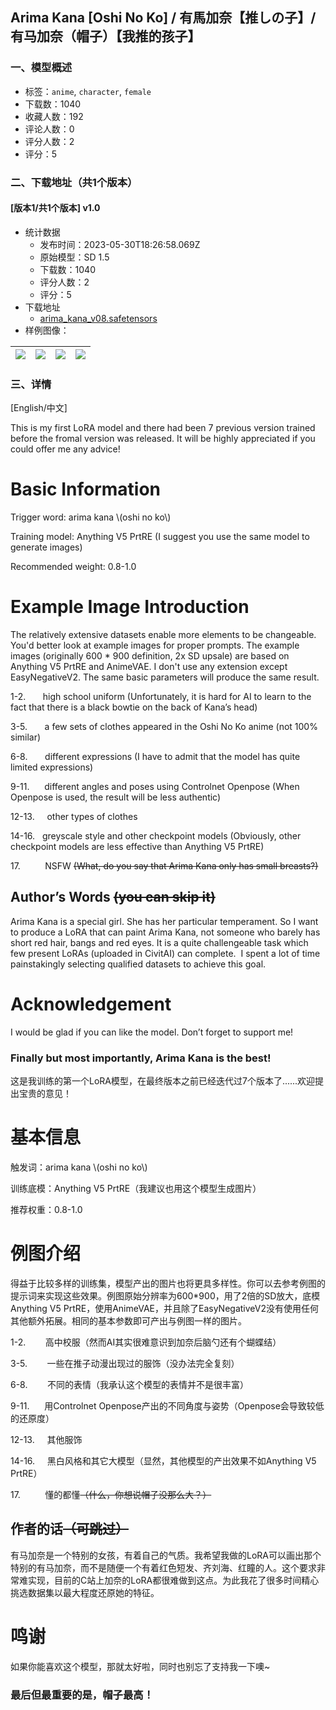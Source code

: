 ## Arima Kana [Oshi No Ko] / 有馬加奈【推しの子】/ 有马加奈（帽子）【我推的孩子】
### 一、模型概述

- 标签：`anime`, `character`, `female`
- 下载数：1040
- 收藏人数：192
- 评论人数：0
- 评分人数：2
- 评分：5

### 二、下载地址（共1个版本）

#### [版本1/共1个版本] v1.0

- 统计数据
  - 发布时间：2023-05-30T18:26:58.069Z
  - 原始模型：SD 1.5
  - 下载数：1040
  - 评分人数：2
  - 评分：5
- 下载地址
  - [arima_kana_v08.safetensors](https://civitai.com/api/download/models/85690)
- 样例图像：

| <img src="https://image.civitai.com/xG1nkqKTMzGDvpLrqFT7WA/c3e65d99-e2f9-4b0b-9b31-8451a8178592/width=450/971560.jpeg" /> | <img src="https://image.civitai.com/xG1nkqKTMzGDvpLrqFT7WA/ce64cc37-0f71-4b4e-8a01-53a43872f298/width=450/971660.jpeg" /> | <img src="https://image.civitai.com/xG1nkqKTMzGDvpLrqFT7WA/e9651ee9-4740-4b88-8d9b-1863f2c5af81/width=450/971692.jpeg" /> | <img src="https://image.civitai.com/xG1nkqKTMzGDvpLrqFT7WA/84ecf4b4-11f4-41fb-a45f-0cdfe8a219c3/width=450/971695.jpeg" /> |
| ---- | ---- | ---- | ---- |


### 三、详情
<p>[English/中文]</p><p>This is my first LoRA model and there had been 7 previous version trained before the fromal version was released. It will be highly appreciated if you could offer me any advice!</p><h1 id="heading-286">Basic Information</h1><p>Trigger word: arima kana \(oshi no ko\)</p><p>Training model: Anything V5 PrtRE (I suggest you use the same model to generate images)</p><p>Recommended weight: 0.8-1.0</p><h1 id="heading-287">Example Image Introduction</h1><p>The relatively extensive datasets enable more elements to be changeable. You'd better look at example images for proper prompts. The example images (originally 600 * 900 definition, 2x SD upsale) are based on Anything V5 PrtRE and AnimeVAE. I don't use any extension except EasyNegativeV2. The same basic parameters will produce the same result.</p><p>1-2.       high school uniform (Unfortunately, it is hard for AI to learn to the fact that there is a black bowtie on the back of Kana’s head)</p><p>3-5.       a few sets of clothes appeared in the Oshi No Ko anime (not 100% similar)</p><p>6-8.       different expressions (I have to admit that the model has quite limited expressions)</p><p>9-11.      different angles and poses using Controlnet Openpose (When Openpose is used, the result will be less authentic)</p><p>12-13.     other types of clothes</p><p>14-16.   greyscale style and other checkpoint models (Obviously, other checkpoint models are less effective than Anything V5 PrtRE)</p><p>17.          NSFW <s>(What, do you say that Arima Kana only has small breasts?)</s></p><h2 id="heading-288">Author’s Words <s>(you can skip it)</s></h2><p>Arima Kana is a special girl. She has her particular temperament. So I want to produce a LoRA that can paint Arima Kana, not someone who barely has short red hair, bangs and red eyes. It is a quite challengeable task which few present LoRAs (uploaded in CivitAI) can complete.  I spent a lot of time painstakingly selecting qualified datasets to achieve this goal.</p><h1 id="heading-289">Acknowledgement</h1><p>I would be glad if you can like the model. Don’t forget to support me!</p><h3 id="heading-290"><strong>Finally but most importantly, Arima Kana is the best!</strong></h3><p></p><p></p><p>这是我训练的第一个LoRA模型，在最终版本之前已经迭代过7个版本了......欢迎提出宝贵的意见！</p><h1 id="heading-291">基本信息</h1><p>触发词：arima kana \(oshi no ko\)</p><p>训练底模：Anything V5 PrtRE（我建议也用这个模型生成图片）</p><p>推荐权重：0.8-1.0</p><h1 id="heading-292">例图介绍</h1><p>得益于比较多样的训练集，模型产出的图片也将更具多样性。你可以去参考例图的提示词来实现这些效果。例图原始分辨率为600*900，用了2倍的SD放大，底模Anything V5 PrtRE，使用AnimeVAE，并且除了EasyNegativeV2没有使用任何其他额外拓展。相同的基本参数即可产出与例图一样的图片。</p><p>1-2.        高中校服（然而AI其实很难意识到加奈后脑勺还有个蝴蝶结）</p><p>3-5.        一些在推子动漫出现过的服饰（没办法完全复刻）</p><p>6-8.        不同的表情（我承认这个模型的表情并不是很丰富）</p><p>9-11.      用Controlnet Openpose产出的不同角度与姿势（Openpose会导致较低的还原度）</p><p>12-13.     其他服饰</p><p>14-16.     黑白风格和其它大模型（显然，其他模型的产出效果不如Anything V5 PrtRE）</p><p>17.          懂的都懂<s>（什么，你想说帽子没那么大？）</s></p><h2 id="heading-293">作者的话<s>（可跳过）</s></h2><p>有马加奈是一个特别的女孩，有着自己的气质。我希望我做的LoRA可以画出那个特别的有马加奈，而不是随便一个有着红色短发、齐刘海、红瞳的人。这个要求非常难实现，目前的C站上加奈的LoRA都很难做到这点。为此我花了很多时间精心挑选数据集以最大程度还原她的特征。</p><h1 id="heading-294">鸣谢</h1><p>如果你能喜欢这个模型，那就太好啦，同时也别忘了支持我一下噢~</p><h3 id="heading-295"><strong>最后但最重要的是，帽子最高！</strong></h3>